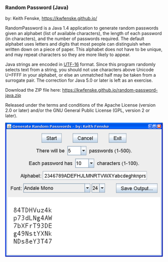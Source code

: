 
### Random Password (Java)

by: Keith Fenske, https://kwfenske.github.io/

RandomPassword is a Java 1.4 application to generate random passwords given an
alphabet (list of available characters), the length of each password (in
characters), and the number of passwords required. The default alphabet uses
letters and digits that most people can distinguish when written down on a
piece of paper. This alphabet does not have to be unique, and may repeat
characters so they are more likely to appear.

Java strings are encoded
in [UTF-16](https://en.wikipedia.org/wiki/UTF-16) format. Since this program
randomly selects text from a string, you should not use characters above
Unicode U+FFFF in your alphabet, or else an unmatched half may be taken from a
surrogate pair. The correction for Java 5.0 or later is left as an exercise.

Download the ZIP file here: https://kwfenske.github.io/random-password-java.zip

Released under the terms and conditions of the Apache License (version 2.0 or
later) and/or the GNU General Public License (GPL, version 2 or later).

![Random Password (Java) sample program image](RandomPassword3.png)
